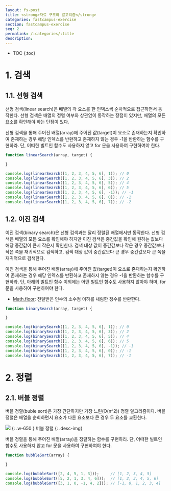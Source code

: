 ```yaml
---
layout: fs-post
title: <strong>자료 구조와 알고리즘</strong>
categories: fastcampus-exercise
section: fastcampus-exercise
seq: 2
permalink: /:categories/:title
description:
---
```


* TOC
{:toc}

# 1. 검색

## 1.1. 선형 검색

선형 검색(linear search)은 배열의 각 요소를 한 인덱스씩 순차적으로 접근하면서 동작한다.
선형 검색은 배열의 정렬 여부와 상관없이 동작하는 장점이 있지만, 배열의 모든 요소를 확인해야 하는 단점이 있다.

선형 검색을 통해 주어진 배열(array)에 주어진 값(target)이 요소로 존재하는지 확인하여
존재하는 경우 해당 인덱스를 반환하고 존재하지 않는 경우 -1을 반환하는 함수를 구현하라.
단, 어떠한 빌트인 함수도 사용하지 않고 for 문을 사용하여 구현하여야 한다.

```javascript
function linearSearch(array, target) {

}

console.log(linearSearch([1, 2, 3, 4, 5, 6], 1)); // 0
console.log(linearSearch([1, 2, 3, 4, 5, 6], 3)); // 2
console.log(linearSearch([1, 2, 3, 4, 5, 6], 5)); // 4
console.log(linearSearch([1, 2, 3, 4, 5, 6], 6)); // 5
console.log(linearSearch([1, 2, 3, 4, 5, 6], -1)); // -1
console.log(linearSearch([1, 2, 3, 4, 5, 6], 0)); // -1
console.log(linearSearch([1, 2, 3, 4, 5, 6], 7)); // -2
```

<!-- ```javascript
function linearSearch(array, target) {
  const length = array.length;

  for (let i = 0; i < length; i++) {
    if (array[i] === target) return i;
  }

  return -1;
}

console.log(linearSearch([1, 2, 3, 4, 5, 6], 1)); // 0
console.log(linearSearch([1, 2, 3, 4, 5, 6], 3)); // 2
console.log(linearSearch([1, 2, 3, 4, 5, 6], 5)); // 4
console.log(linearSearch([1, 2, 3, 4, 5, 6], 6)); // 5
console.log(linearSearch([1, 2, 3, 4, 5, 6], -1)); // -1
console.log(linearSearch([1, 2, 3, 4, 5, 6], 0)); // -1
console.log(linearSearch([1, 2, 3, 4, 5, 6], 7)); // -1
``` -->

## 1.2. 이진 검색

이진 검색(binary search)은 선형 검색과는 달리 정렬된 배열에서만 동작한다.
선형 검색은 배열의 모든 요소를 확인해야 하지만 이진 검색은 중간값을 확인해 원하는 값보다 해당 중간값이 큰지 작은지 확인한다.
검색 대상 값이 중간값보다 작은 경우 중간값보다 작은 쪽을 재귀적으로 검색하고,
검색 대상 값이 중간값보다 큰 경우 중간값보다 큰 쪽을 재귀적으로 검색한다.

이진 검색을 통해 주어진 배열(array)에 주어진 값(target)이 요소로 존재하는지 확인하여
존재하는 경우 해당 인덱스를 반환하고 존재하지 않는 경우 -1을 반환하는 함수를 구현하라.
단, 아래의 빌트인 함수 이외에는 어떤 빌트인 함수도 사용하지 않아야 하며, for 문을 사용하여 구현하여야 한다.
- [Math.floor](https://poiemaweb.com/js-math#24-mathfloorx-number-number-es1): 전달받은 인수의 소수점 이하를 내림한 정수를 반환한다.

```javascript
function binarySearch(array, target) {

}

console.log(binarySearch([1, 2, 3, 4, 5, 6], 1)); // 0
console.log(binarySearch([1, 2, 3, 4, 5, 6], 3)); // 2
console.log(binarySearch([1, 2, 3, 4, 5, 6], 5)); // 4
console.log(binarySearch([1, 2, 3, 4, 5, 6], 6)); // 5
console.log(binarySearch([1, 2, 3, 4, 5, 6], -1)); // -1
console.log(binarySearch([1, 2, 3, 4, 5, 6], 0)); // -1
console.log(binarySearch([1, 2, 3, 4, 5, 6], 7)); // -1
```

<!-- ```javascript
function binarySearch(array, target) {
  // 배열의 시작 인덱스
  let start = 0;
  // 배열의 마지막 인덱스
  let end = array.length - 1;

  // 배열의 시작 인덱스가 마지막 인덱스와 같거나 크면
  while (start <= end) {
    // 배열의 중간 인덱스
    // 실수가 나올수 있기 때문에 Math.floor로 소수점 이하를 내림한 정수를 구한다.
    const mid = Math.floor((start + end) / 2);

    // target이 중간값(array[mid])과 같으면 ture를 반환하고 종료
    if (target === array[mid]) return mid;

    // target이 중간값보다 작으면 작은 쪽(start ~ mid - 1)에서 검색.
    // 중간값(array[mid])는 target과 같지 않기 때문에 포함시키지 않는다.
    if (target < array[mid]) end = mid - 1;
    // target이 중간값보다 크면 큰 쪽(mid ~ end + 1)에서 검색
    // 중간값(array[mid])는 target과 같지 않기 때문에 포함시키지 않는다.
    else start = mid + 1;
  }
  // 배열에서 target 검색 실패한 경우
  return -1;
}

console.log(binarySearch([1, 2, 3, 4, 5, 6], 1)); // 0
console.log(binarySearch([1, 2, 3, 4, 5, 6], 3)); // 2
console.log(binarySearch([1, 2, 3, 4, 5, 6], 5)); // 4
console.log(binarySearch([1, 2, 3, 4, 5, 6], 6)); // 5
console.log(binarySearch([1, 2, 3, 4, 5, 6], -1)); // -1
console.log(binarySearch([1, 2, 3, 4, 5, 6], 0)); // -1
console.log(binarySearch([1, 2, 3, 4, 5, 6], 7)); // -1
``` -->


# 2. 정렬

## 2.1. 버블 정렬

버블 정렬(buble sort)은 가장 간단하지만 가장 느린(O(n^2)) 정렬 알고리즘이다. 버블 정렬은 배열을 순회하면서 요소가 다른 요소보다 큰 경우 두 요소를 교환한다.

![](/assets/fs-images/bubble-sort.png)
{: .w-650 }
버블 정렬
{: .desc-img}

버블 정렬을 통해 주어진 배열(array)을 정렬하는 함수를 구현하라.
단, 어떠한 빌트인 함수도 사용하지 않고 for 문을 사용하여 구현하여야 한다.

```javascript
function bubbleSort(array) {

}

console.log(bubbleSort([2, 4, 5, 1, 3]));     // [1, 2, 3, 4, 5]
console.log(bubbleSort([5, 2, 1, 3, 4, 6]));  // [1, 2, 3, 4, 5, 6]
console.log(bubbleSort([3, 1, 0, -1, 4, 2])); // [-1, 0, 1, 2, 3, 4]

```

<!-- ```javascript
function bubbleSort(array) {
  function swap(array, index1, index2) {
    const temp = array[index1];
    array[index1] = array[index2];
    array[index2] = temp;
  }

  const length = array.length - 1;

  for (let i = 0; i < length; i++) {
    for (let j = 0; j < length - i; j++) {
      console.log(j, j + 1);
      if (array[j] > array[j + 1]) {
        swap(array, j, j + 1);
      }
    }
  }

  return array;
}

console.log(bubbleSort([2, 4, 5, 1, 3]));     // [1, 2, 3, 4, 5]
console.log(bubbleSort([5, 2, 1, 3, 4, 6]));  // [1, 2, 3, 4, 5, 6]
console.log(bubbleSort([3, 1, 0, -1, 4, 2])); // [-1, 0, 1, 2, 3, 4]
``` -->
<!--

## 2.2. 선택 정렬
## 2.3. 삽입 정렬
## 2.4. 퀵 정렬
## 2.5. 병합 정렬
## 2.6. 계수 정렬

# 3. 해시 테이블
# 4. 스택
# 5. 큐
# 6. 링크드 리스트
# 7. 힙
# 8. 그래프 -->

